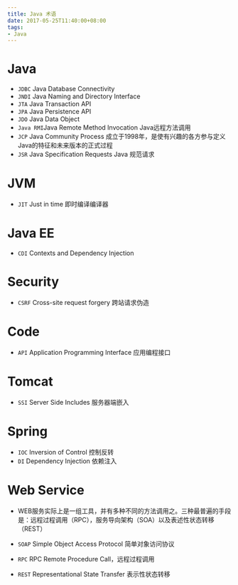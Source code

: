 ```yaml
---
title: Java 术语
date: 2017-05-25T11:40:00+08:00
tags:
- Java
---
```


# Java

+ `JDBC`    Java Database Connectivity
+ `JNDI`    Java Naming and Directory Interface
+ `JTA`     Java Transaction API
+ `JPA`     Java Persistence API
+ `JDO`     Java Data Object
+ `Java RMI`Java Remote Method Invocation Java远程方法调用
+ `JCP`     Java Community Process 成立于1998年，是使有兴趣的各方参与定义Java的特征和未来版本的正式过程
+ `JSR`     Java Specification Requests Java 规范请求

# JVM

+ `JIT`     Just in time 即时编译编译器

# Java EE

+ `CDI`     Contexts and Dependency Injection

# Security

+ `CSRF`    Cross-site request forgery 跨站请求伪造

# Code

+ `API`     Application Programming Interface 应用编程接口

# Tomcat

+ `SSI`     Server Side Includes 服务器端嵌入

# Spring

+ `IOC`     Inversion of Control 控制反转
+ `DI`      Dependency Injection 依赖注入

# Web Service

+ WEB服务实际上是一组工具，并有多种不同的方法调用之。三种最普遍的手段是：远程过程调用（RPC），服务导向架构（SOA）以及表述性状态转移（REST）

+ `SOAP` Simple Object Access Protocol 简单对象访问协议
+ `RPC`  RPC Remote Procedure Call，远程过程调用
+ `REST` Representational State Transfer 表示性状态转移
